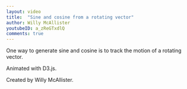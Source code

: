 ```yaml
---
layout: video
title:  "Sine and cosine from a rotating vector"
author: Willy McAllister
youtubeID: a_zReGTxdlQ
comments: true
--- 
```


One way to generate sine and cosine is to track the motion of a rotating vector. 

Animated with D3.js.

Created by Willy McAllister.
